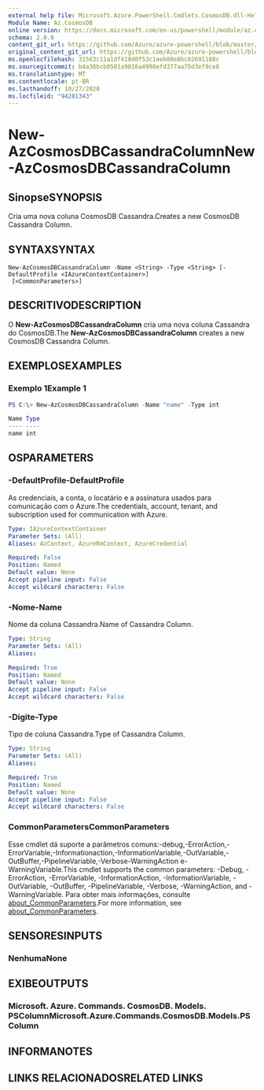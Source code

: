 ```yaml
---
external help file: Microsoft.Azure.PowerShell.Cmdlets.CosmosDB.dll-Help.xml
Module Name: Az.CosmosDB
online version: https://docs.microsoft.com/en-us/powershell/module/az.cosmosdb/new-azcosmosdbcassandracolumn
schema: 2.0.0
content_git_url: https://github.com/Azure/azure-powershell/blob/master/src/CosmosDB/CosmosDB/help/New-AzCosmosDBCassandraColumn.md
original_content_git_url: https://github.com/Azure/azure-powershell/blob/master/src/CosmosDB/CosmosDB/help/New-AzCosmosDBCassandraColumn.md
ms.openlocfilehash: 31563c11a1df418d0f53c1eeb80e8bc02691188c
ms.sourcegitcommit: b4a38bcb0501a9016a4998efd377aa75d3ef9ce8
ms.translationtype: MT
ms.contentlocale: pt-BR
ms.lasthandoff: 10/27/2020
ms.locfileid: "94281343"
---
```

# <span data-ttu-id="5b6e3-101">New-AzCosmosDBCassandraColumn</span><span class="sxs-lookup"><span data-stu-id="5b6e3-101">New-AzCosmosDBCassandraColumn</span></span>

## <span data-ttu-id="5b6e3-102">Sinopse</span><span class="sxs-lookup"><span data-stu-id="5b6e3-102">SYNOPSIS</span></span>
<span data-ttu-id="5b6e3-103">Cria uma nova coluna CosmosDB Cassandra.</span><span class="sxs-lookup"><span data-stu-id="5b6e3-103">Creates a new CosmosDB Cassandra Column.</span></span>

## <span data-ttu-id="5b6e3-104">SYNTAX</span><span class="sxs-lookup"><span data-stu-id="5b6e3-104">SYNTAX</span></span>

```
New-AzCosmosDBCassandraColumn -Name <String> -Type <String> [-DefaultProfile <IAzureContextContainer>]
 [<CommonParameters>]
```

## <span data-ttu-id="5b6e3-105">DESCRITIVO</span><span class="sxs-lookup"><span data-stu-id="5b6e3-105">DESCRIPTION</span></span>
<span data-ttu-id="5b6e3-106">O **New-AzCosmosDBCassandraColumn** cria uma nova coluna Cassandra do CosmosDB.</span><span class="sxs-lookup"><span data-stu-id="5b6e3-106">The **New-AzCosmosDBCassandraColumn** creates a new CosmosDB Cassandra Column.</span></span>

## <span data-ttu-id="5b6e3-107">EXEMPLOS</span><span class="sxs-lookup"><span data-stu-id="5b6e3-107">EXAMPLES</span></span>

### <span data-ttu-id="5b6e3-108">Exemplo 1</span><span class="sxs-lookup"><span data-stu-id="5b6e3-108">Example 1</span></span>
```powershell
PS C:\> New-AzCosmosDBCassandraColumn -Name "name" -Type int

Name Type
---- ----
name int
```

## <span data-ttu-id="5b6e3-109">OS</span><span class="sxs-lookup"><span data-stu-id="5b6e3-109">PARAMETERS</span></span>

### <span data-ttu-id="5b6e3-110">-DefaultProfile</span><span class="sxs-lookup"><span data-stu-id="5b6e3-110">-DefaultProfile</span></span>
<span data-ttu-id="5b6e3-111">As credenciais, a conta, o locatário e a assinatura usados para comunicação com o Azure.</span><span class="sxs-lookup"><span data-stu-id="5b6e3-111">The credentials, account, tenant, and subscription used for communication with Azure.</span></span>

```yaml
Type: IAzureContextContainer
Parameter Sets: (All)
Aliases: AzContext, AzureRmContext, AzureCredential

Required: False
Position: Named
Default value: None
Accept pipeline input: False
Accept wildcard characters: False
```

### <span data-ttu-id="5b6e3-112">-Nome</span><span class="sxs-lookup"><span data-stu-id="5b6e3-112">-Name</span></span>
<span data-ttu-id="5b6e3-113">Nome da coluna Cassandra.</span><span class="sxs-lookup"><span data-stu-id="5b6e3-113">Name of Cassandra Column.</span></span>

```yaml
Type: String
Parameter Sets: (All)
Aliases:

Required: True
Position: Named
Default value: None
Accept pipeline input: False
Accept wildcard characters: False
```

### <span data-ttu-id="5b6e3-114">-Digite</span><span class="sxs-lookup"><span data-stu-id="5b6e3-114">-Type</span></span>
<span data-ttu-id="5b6e3-115">Tipo de coluna Cassandra.</span><span class="sxs-lookup"><span data-stu-id="5b6e3-115">Type of Cassandra Column.</span></span>

```yaml
Type: String
Parameter Sets: (All)
Aliases:

Required: True
Position: Named
Default value: None
Accept pipeline input: False
Accept wildcard characters: False
```

### <span data-ttu-id="5b6e3-116">CommonParameters</span><span class="sxs-lookup"><span data-stu-id="5b6e3-116">CommonParameters</span></span>
<span data-ttu-id="5b6e3-117">Esse cmdlet dá suporte a parâmetros comuns:-debug,-ErrorAction,-ErrorVariable,-Informationaction,-InformationVariable,-OutVariable,-OutBuffer,-PipelineVariable,-Verbose-WarningAction e-WarningVariable.</span><span class="sxs-lookup"><span data-stu-id="5b6e3-117">This cmdlet supports the common parameters: -Debug, -ErrorAction, -ErrorVariable, -InformationAction, -InformationVariable, -OutVariable, -OutBuffer, -PipelineVariable, -Verbose, -WarningAction, and -WarningVariable.</span></span> <span data-ttu-id="5b6e3-118">Para obter mais informações, consulte [about_CommonParameters](http://go.microsoft.com/fwlink/?LinkID=113216).</span><span class="sxs-lookup"><span data-stu-id="5b6e3-118">For more information, see [about_CommonParameters](http://go.microsoft.com/fwlink/?LinkID=113216).</span></span>

## <span data-ttu-id="5b6e3-119">SENSORES</span><span class="sxs-lookup"><span data-stu-id="5b6e3-119">INPUTS</span></span>

### <span data-ttu-id="5b6e3-120">Nenhuma</span><span class="sxs-lookup"><span data-stu-id="5b6e3-120">None</span></span>

## <span data-ttu-id="5b6e3-121">EXIBE</span><span class="sxs-lookup"><span data-stu-id="5b6e3-121">OUTPUTS</span></span>

### <span data-ttu-id="5b6e3-122">Microsoft. Azure. Commands. CosmosDB. Models. PSColumn</span><span class="sxs-lookup"><span data-stu-id="5b6e3-122">Microsoft.Azure.Commands.CosmosDB.Models.PSColumn</span></span>

## <span data-ttu-id="5b6e3-123">INFORMA</span><span class="sxs-lookup"><span data-stu-id="5b6e3-123">NOTES</span></span>

## <span data-ttu-id="5b6e3-124">LINKS RELACIONADOS</span><span class="sxs-lookup"><span data-stu-id="5b6e3-124">RELATED LINKS</span></span>

